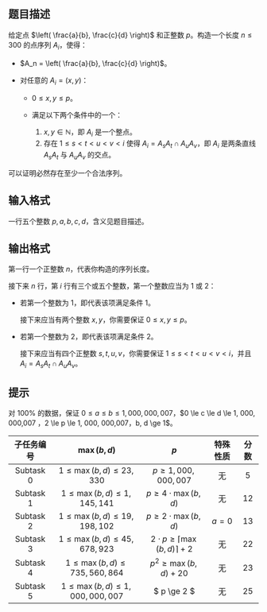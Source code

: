 ## 题目描述

给定点 $\left( \frac{a}{b}, \frac{c}{d} \right)$ 和正整数 $p$。构造一个长度 $n \le 300$ 的点序列 $A_i$，使得：

* $A_n = \left( \frac{a}{b}, \frac{c}{d} \right)$。

* 对任意的 $A_i = \left(x, y\right)$：

  * $0 \le x, y \le p$。

  * 满足以下两个条件中的一个：

    1. $x, y \in \mathbb{N}$，即 $A_i$ 是一个整点。
    2. 存在 $1 \le s < t < u < v < i$ 使得 $A_i = A_s A_t \cap A_u A_v$，即 $A_i$ 是两条直线 $A_s A_t$ 与 $A_u A_v$ 的交点。

可以证明必然存在至少一个合法序列。

## 输入格式

一行五个整数 $p, a, b, c, d$，含义见题目描述。

## 输出格式

第一行一个正整数 $n$，代表你构造的序列长度。

接下来 $n$ 行，第 $i$ 行有三个或五个整数，第一个整数应当为 $1$ 或 $2$：

* 若第一个整数为 $1$，即代表该项满足条件 1。

  接下来应当有两个整数 $x, y$，你需要保证 $0 \le x, y \le p$。

* 若第一个整数为 $2$，即代表该项满足条件 2。

  接下来应当有四个正整数 $s, t, u, v$，你需要保证 $1 \le s < t < u < v < i$，并且 $A_i = A_s A_t \cap A_u A_v$。

## 提示

对 $100 \%$ 的数据，保证 $0 \le a \le b \le 1, 000, 000,007$，$0 \le c \le d \le 1, 000, 000,007 $，$2 \le p \le 1, 000, 000,007$，$b, d \ge 1$。

|      子任务编号      |              $\max(b, d)$              |                     $p$                      | 特殊性质 | 分数 |
| :------------------: | :------------------------------------: | :------------------------------------------: | :------: | :--: |
| $\textrm{Subtask 0}$ |     $1 \le \max(b, d) \le 23,330$      |           $p \ge 1, 000, 000,007$            |    无    |  5   |
| $\textrm{Subtask 1}$ |    $1 \le \max(b, d) \le 1,145,141$    |          $p \ge 4 \cdot \max(b, d)$          |    无    |  12  |
| $\textrm{Subtask 2}$ |   $1 \le \max(b, d) \le 19,198,102$    |          $p \ge 2 \cdot \max(b, d)$          | $a = 0$  |  13  |
| $\textrm{Subtask 3}$ |   $1 \le \max(b, d) \le 45,678,923$    | $2 \cdot p \ge \lceil \max(b, d) \rceil + 2$ |    无    |  22  |
| $\textrm{Subtask 4}$ |   $1 \le \max(b, d) \le 735,560,864$   |          $p^2 \ge \max(b, d) + 20$           |    无    |  23  |
| $\textrm{Subtask 5}$ | $1 \le \max(b, d) \le 1, 000, 000,007$ |                 $ p \ge 2 $                  |    无    |  25  |

